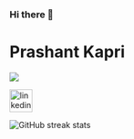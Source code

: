 ### Hi there 👋

<!--
**prashant-kapri/prashant-kapri** is a ✨ _special_ ✨ repository because its `README.md` (this file) appears on your GitHub profile.

Here are some ideas to get you started:

- 🔭 I’m currently working on ...
- 🌱 I’m currently learning ...
- 👯 I’m looking to collaborate on ...
- 🤔 I’m looking for help with ...
- 💬 Ask me about ...
- 📫 How to reach me: ...
- 😄 Pronouns: ...
- ⚡ Fun fact: ...
-->
# Prashant Kapri

<!-- [![Prashant's GitHub stats](https://github-readme-stats.vercel.app/api?username=prashant-kapri&hide=stars&count_private=true&show_icons=true)](https://github.com/prashant-kapri/github-readme-stats)

[![Top Langs](https://github-readme-stats.vercel.app/api/top-langs/?username=prashant-kapri)](https://github.com/prashant-kapri/github-readme-stats)
 -->
<a href="https://github.com/prashant-kapri/github-readme-stats">
  <img align="center" src="https://github-readme-stats.vercel.app/api?username=prashant-kapri&hide=stars&count_private=true&show_icons=true" />
</a>

<!-- Actual text -->
</br>
</hr>

[<img src='https://camo.githubusercontent.com/a80d00f23720d0bc9f55481cfcd77ab79e141606829cf16ec43f8cacc7741e46/68747470733a2f2f696d672e736869656c64732e696f2f62616467652f4c696e6b6564496e2d3030373742353f7374796c653d666f722d7468652d6261646765266c6f676f3d6c696e6b6564696e266c6f676f436f6c6f723d7768697465' alt='linkedin' height='40'>](https://www.linkedin.com/in/prashant-kapri-2b8047122//)  

</hr>


![GitHub streak stats](https://github-readme-streak-stats.herokuapp.com/?user=prashant-kapri) 



